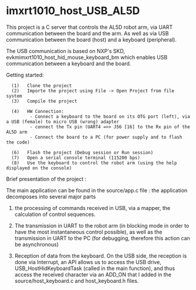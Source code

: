 # imxrt1010_host_USB_AL5D
This project is a C server that controls the AL5D robot arm, via UART communication between the board and the arm. 
As well as via USB communication between the board (host) and a keyboard (peripheral).

The USB communication is based on NXP's SKD, evkmimxrt1010_host_hid_mouse_keyboard_bm which enables USB communication between a keyboard and the board. 



Getting started: 

	  (1)   Clone the project 
	  (2)   Importe the project using File -> Open Project from file system
	  (3)	Compile the project 
	  
	  (4)   HW Connection:
	  		 - Connect a keyboard to the board on its OTG port (left), via a USB (female) to micro USB (wrong) adapter
			 - connect the Tx pin (UART4 =>> J56 [16] to the Rx pin of the AL5D arm
			 - Connect the board to a PC (for power supply and to flash the code)
			 
	  (6)	Flash the project (Debug session or Run session)
	  (7) 	Open a serial console terminal (115200 bps)
	  (8)   Use the keyboard to control the robot arm (using the help displayed on the console)
	
Brief presentation of the project :

The main application can be found in the source/app.c file :
the application decomposes into several major parts 

1.  the processing of commands received in USB, via a mapper, 
    the calculation of control sequences.

2.  The transmission in UART to the robot arm 
    (in blocking mode in order to have the most instantaneous control possible), 
     as well as the transmission in UART to the PC (for debugging, therefore this action can be asynchronous)
3.   Reception of data from the keyboard. On the USB side, the reception is done via Interrupt, an API allows us to access the USB drive, 
     USB_HostHidKeyboardTask (called in the main function), 
     and thus access the received character via an ADD_ON that I added in the source/host_keyboard.c and host_keyboard.h files.

